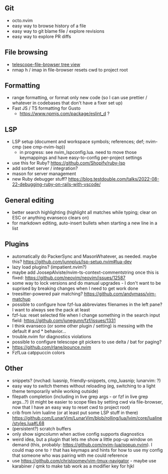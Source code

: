 ## Git
* octo.nvim
* easy way to browse history of a file
* easy way to git blame file / explore revisions
* easy way to explore PR diffs

## File browsing
* [telescope-file-browser tree view](https://github.com/nvim-telescope/telescope-file-browser.nvim/issues/165#issuecomment-1242515366)
* nmap h / imap <C-h> in file-browser resets cwd to project root

## Formatting
* range formatting, or format only new code (so I can use prettier / whatever in codebases that don't have a fixer set up)
* Fast JS / TS formatting for Gusto
  * https://www.npmjs.com/package/eslint_d ?

## LSP
* LSP setup (document and workspace symbols; references; def; nvim-cmp (see cmp-nvim-lsp))
  * in progress: see nvim_lspconfig.lua. need to move those keymappings and have easy-to-config per-project settings
* use this for Ruby? https://github.com/Shopify/ruby-lsp
* add sorbet server / integration?
* mason for server management
* new Ruby debugger stuff? https://blog.testdouble.com/talks/2022-08-22-debugging-ruby-on-rails-with-vscode/

## General editing
* better search highlighting (highlight all matches while typing; clear on ESC or anything evanseco clears on)
* for markdown editing, auto-insert bullets when starting a new line in a list

## Plugins
* automatically do PackerSync and MasonWhatever, as needed. maybe this? https://github.com/junnplus/lsp-setup.nvim#lua-dev
* lazy load plugins? (impatient.nvim?)
* maybe add JoosepAlviste/nvim-ts-context-commentstring once this is fixed: https://github.com/neovim/neovim/issues/12587
* some way to lock versions and do manual upgrades - I don't want to be suprised by breaking changes when I need to get work done
* treesitter-powered pair matching? https://github.com/andymass/vim-matchup
* possible to configure how fzf-lua abbreviates filenames in the left pane? I want to always see the pack at least
* fzf-lua: reset selected file when I change something in the search input field: https://github.com/junegunn/fzf/issues/1331
* I think evanseco (or some other plugin / setting) is messing with the default # and * behavior...
* trouble.nvim for diagnostics violations
* possible to configure telescope git pickers to use delta / bat for paging?
* https://github.com/rlane/pounce.nvim
* FzfLua catppuccin colors

## Other
* snippets? (nvchad: luasnip, friendly-snippets, cmp_luasnip; lunarvim: ?)
* easy way to switch themes without reloading (eg, switching to a light theme temporarily while working outside)
* filepath completion (including in live grep args - or fzf in live grep args...?) (it might be easier to scope files by setting cwd via file-browser, now that I have an easy way to reset cwd to project root)
* crib from lvim lualine (or at least put some LSP stuff in there) https://github.com/LunarVim/LunarVim/blob/rolling/lua/lvim/core/lualine/styles.lua#L68
* (persistent?) scratch buffers
* only show signcolumn when active config supports diagnostics
* weird idea, but a plugin that lets me show a little pop-up window on demand (this, probably: https://github.com/nvim-lua/popup.nvim). I could map one to `?` that has keymaps and hints for how to use my config that someone who was pairing with me could reference
* use https://github.com/christoomey/vim-tmux-navigator - maybe use karabiner / qmk to make tab work as a modifier key for hjkl

